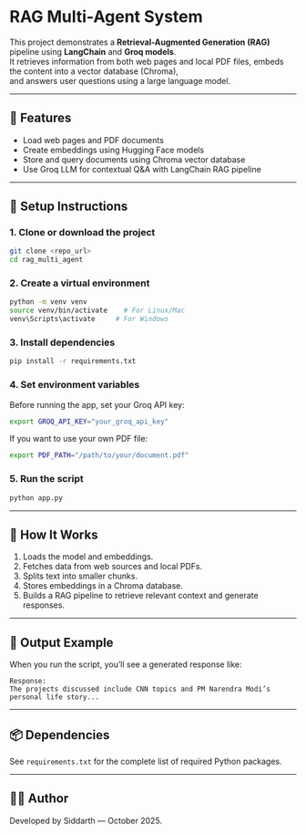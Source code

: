 # RAG Multi-Agent System

This project demonstrates a **Retrieval-Augmented Generation (RAG)** pipeline using **LangChain** and **Groq models**.  
It retrieves information from both web pages and local PDF files, embeds the content into a vector database (Chroma),  
and answers user questions using a large language model.

---

## 🚀 Features
- Load web pages and PDF documents
- Create embeddings using Hugging Face models
- Store and query documents using Chroma vector database
- Use Groq LLM for contextual Q&A with LangChain RAG pipeline

---

## 🧩 Setup Instructions

### 1. Clone or download the project
```bash
git clone <repo_url>
cd rag_multi_agent
```

### 2. Create a virtual environment
```bash
python -m venv venv
source venv/bin/activate    # For Linux/Mac
venv\Scripts\activate     # For Windows
```

### 3. Install dependencies
```bash
pip install -r requirements.txt
```

### 4. Set environment variables
Before running the app, set your Groq API key:
```bash
export GROQ_API_KEY="your_groq_api_key"
```

If you want to use your own PDF file:
```bash
export PDF_PATH="/path/to/your/document.pdf"
```

### 5. Run the script
```bash
python app.py
```

---

## 🧠 How It Works
1. Loads the model and embeddings.
2. Fetches data from web sources and local PDFs.
3. Splits text into smaller chunks.
4. Stores embeddings in a Chroma database.
5. Builds a RAG pipeline to retrieve relevant context and generate responses.

---

## 🧾 Output Example
When you run the script, you’ll see a generated response like:
```
Response:
The projects discussed include CNN topics and PM Narendra Modi’s personal life story...
```

---

## 📦 Dependencies
See `requirements.txt` for the complete list of required Python packages.

---

## 🧑‍💻 Author
Developed by Siddarth — October 2025.
